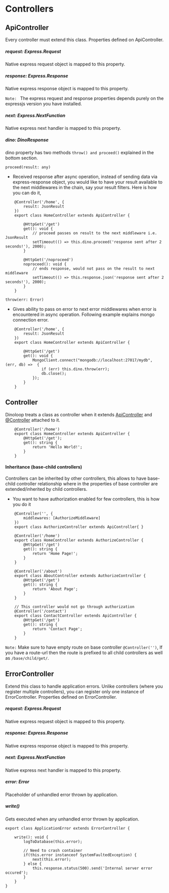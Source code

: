 # Controllers
## ApiController
Every controller must extend this class. Properties defined on ApiController.
##### request: Express.Request
Native express request object is mapped to this property.
##### response: Express.Response
Native express response object is mapped to this property.

`Note: ` The express request and response properties depends purely on the expressjs version you have installed.
##### next: Express.NextFunction
Native express next handler is mapped to this property.
##### dino: DinoResponse
dino property has two methods `throw() and proceed()` explained in the bottom section.

`proceed(result: any)`  
* Received response after async operation, instead of sending data via express-response object, you would like to have your result available to the next middlewares in the chain, say your result filters. Here is how you can do it,
```
    @Controller('/home', {
        result: JsonResult
    })
    export class HomeController extends ApiController {
        
        @HttpGet('/get')
        get(): void {
            // proceed passes on result to the next middleware i.e. JsonResult
            setTimeout(() => this.dino.proceed('response sent after 2 seconds!'), 2000);
        }
        
        @HttpGet('/noproceed')
        noproceed(): void {
            // ends response, would not pass on the result to next middleware
            setTimeout(() => this.response.json('response sent after 2 seconds!'), 2000);
        }
    }
```
`throw(err: Error)`
* Gives ability to pass on error to next error middlewares when error is encountered in async operation. Following example explains mongo connection error.
```
    @Controller('/home', {
        result: JsonResult
    })
    export class HomeController extends ApiController {
        
        @HttpGet('/get')
        get(): void {
            MongoClient.connect("mongodb://localhost:27017/mydb", (err, db) =>  {
                if (err) this.dino.throw(err);
                db.close();
            });
        }
    }
```
## Controller
Dinoloop treats a class as controller when it extends [ApiController](https://github.com/ParallelTask/dinoloop/blob/wiki-folder/wiki/controllers.md#apicontroller) and [@Controller](https://github.com/ParallelTask/dinoloop/blob/wiki-folder/wiki/attributes.md#controllerprefix-string-attr-icontrollerattributed) attached to it.
```
    @Controller('/home')
    export class HomeController extends ApiController {
        @HttpGet('/get');
        get(): string {
            return 'Hello World!';
        }
    }
```
#### Inheritance (base-child controllers)
Controllers can be inherited by other controllers, this allows to have base-child controller relationship where in the properties of base controller are extended/inherited by child controllers.
* You want to have authorization enabled for few controllers, this is how you do it
```
    @Controller('', {
        middlewares: [AuthorizeMiddleware]
    })
    export class AuthorizeController extends ApiController{ }
    
    @Controller('/home')
    export class HomeController extends AuthorizeController {
        @HttpGet('/get')
        get(): string {
            return 'Home Page!';
        }
    }
    
    @Controller('/about')
    export class AboutController extends AuthorizeController {
        @HttpGet('/get')
        get(): string {
            return 'About Page';
        }
    }
    
    // This controller would not go through authorization
    @Controller('/contact')
    export class ContactController extends ApiController {
        @HttpGet('/get')
        get(): string {
            return 'Contact Page';
        }
    }
```
`Note:` Make sure to have empty route on base controller `@Controller('')`, If you have a route-url then the route is prefixed to all child controllers as well as `/base/child/get/`.
## ErrorController
Extend this class to handle application errors. Unlike controllers (where you register multiple controllers), you can register only one instance of ErrorController. Properties defined on ErrorController.
##### request: Express.Request
Native express request object is mapped to this property.
##### response: Express.Response
Native express response object is mapped to this property.
##### next: Express.NextFunction
Native express next handler is mapped to this property.
##### error: Error
Placeholder of unhandled error thrown by application.
##### write()
Gets executed when any unhandled error thrown by application.
```
export class ApplicationError extends ErrorController {

    write(): void {
        logToDatabase(this.error);
        
        // Need to crash container
        if(this.error instanceof SystemFaultedException) {
            next(this.error);
        } else {
            this.response.status(500).send('Internal server error occured');
        }
    }
}
```
